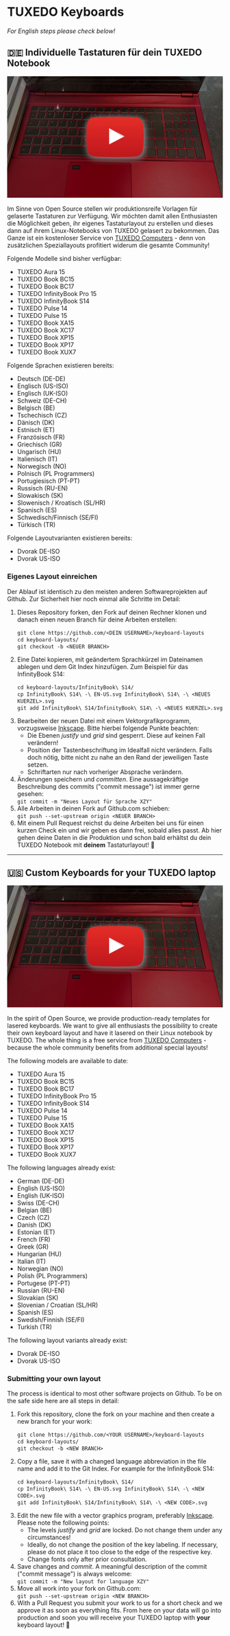 # TUXEDO Keyboards

*For English steps please check below!*

## 🇩🇪 Individuelle Tastaturen für dein TUXEDO Notebook

[![Watch the video](/video-laser.jpg?raw=true)](https://youtu.be/6wrwNaS5dw4)

Im Sinne von Open Source stellen wir produktionsreife Vorlagen für gelaserte Tastaturen zur Verfügung. Wir möchten damit allen Enthusiasten die Möglichkeit geben, ihr eigenes Tastaturlayout zu erstellen und dieses dann auf ihrem Linux-Notebooks von TUXEDO gelasert zu bekommen. Das Ganze ist ein kostenloser Service von [TUXEDO Computers](https://www.tuxedocomputers.com) - denn von zusätzlichen Speziallayouts profitiert widerum die gesamte Community!

Folgende Modelle sind bisher verfügbar:
 * TUXEDO Aura 15
 * TUXEDO Book BC15
 * TUXEDO Book BC17
 * TUXEDO InfinityBook Pro 15
 * TUXEDO InfinityBook S14
 * TUXEDO Pulse 14
 * TUXEDO Pulse 15
 * TUXEDO Book XA15
 * TUXEDO Book XC17
 * TUXEDO Book XP15
 * TUXEDO Book XP17
 * TUXEDO Book XUX7

Folgende Sprachen existieren bereits:
 * Deutsch (DE-DE)
 * Englisch (US-ISO)
 * Englisch (UK-ISO)
 * Schweiz (DE-CH)
 * Belgisch (BE)
 * Tschechisch (CZ)
 * Dänisch (DK)
 * Estnisch (ET)
 * Französisch (FR)
 * Griechisch (GR)
 * Ungarisch (HU)
 * Italienisch (IT)
 * Norwegisch (NO)
 * Polnisch (PL Programmers)
 * Portugiesisch (PT-PT)
 * Russisch (RU-EN)
 * Slowakisch (SK)
 * Slowenisch / Kroatisch (SL/HR)
 * Spanisch (ES)
 * Schwedisch/Finnisch (SE/FI)
 * Türkisch (TR)

Folgende Layoutvarianten existieren bereits:
 * Dvorak DE-ISO
 * Dvorak US-ISO
   
### Eigenes Layout einreichen
Der Ablauf ist identisch zu den meisten anderen Softwareprojekten auf Github. Zur Sicherheit hier noch einmal alle Schritte im Detail:

 1. Dieses Repository forken, den Fork auf deinen Rechner klonen und danach einen neuen Branch für deine Arbeiten erstellen: <br />
    ```
    git clone https://github.com/<DEIN USERNAME>/keyboard-layouts
    cd keyboard-layouts/
    git checkout -b <NEUER BRANCH>
    ```
 2. Eine Datei kopieren, mit geändertem Sprachkürzel im Dateinamen ablegen und dem Git Index hinzufügen. Zum Beispiel für das InfinityBook S14: <br />
    ```
    cd keyboard-layouts/InfinityBook\ S14/
    cp InfinityBook\ S14\ -\ EN-US.svg InfinityBook\ S14\ -\ <NEUES KUERZEL>.svg
    git add InfinityBook\ S14/InfinityBook\ S14\ -\ <NEUES KUERZEL>.svg
    ```
 3. Bearbeiten der neuen Datei mit einem Vektorgrafikprogramm, vorzugsweise [Inkscape](https://inkscape.org/de/). Bitte hierbei folgende Punkte beachten:
    * Die Ebenen *justify* und *grid* sind gesperrt. Diese auf keinen Fall verändern!
    * Position der Tastenbeschriftung im Idealfall nicht verändern. Falls doch nötig, bitte nicht zu nahe an den Rand der jeweiligen Taste setzen.
    * Schriftarten nur nach vorheriger Absprache verändern.
 4. Änderungen speichern und *committen*. Eine aussagekräftige Beschreibung des commits ("commit message") ist immer gerne gesehen: <br />
    `git commit -m "Neues Layout für Sprache XZY"` 
 5. Alle Arbeiten in deinen Fork auf Github.com schieben: <br />
    `git push --set-upstream origin <NEUER BRANCH>`
 6. Mit einem Pull Request reichst du deine Arbeiten bei uns für einen kurzen Check ein und wir geben es dann frei, sobald alles passt. Ab hier gehen deine Daten in die Produktion und schon bald erhältst du dein TUXEDO Notebook mit **deinem** Tastaturlayout! 🎉
 
 <hr>
 
## 🇺🇸 Custom Keyboards for your TUXEDO laptop

[![Watch the video](/video-laser.jpg?raw=true)](https://youtu.be/6wrwNaS5dw4)

In the spirit of Open Source, we provide production-ready templates for lasered keyboards. We want to give all enthusiasts the possibility to create their own keyboard layout and have it lasered on their Linux notebook by TUXEDO. The whole thing is a free service from [TUXEDO Computers](https://www.tuxedocomputers.com) - because the whole community benefits from additional special layouts!

The following models are available to date:
 * TUXEDO Aura 15
 * TUXEDO Book BC15
 * TUXEDO Book BC17
 * TUXEDO InfinityBook Pro 15
 * TUXEDO InfinityBook S14
 * TUXEDO Pulse 14
 * TUXEDO Pulse 15
 * TUXEDO Book XA15
 * TUXEDO Book XC17
 * TUXEDO Book XP15
 * TUXEDO Book XP17
 * TUXEDO Book XUX7


The following languages already exist:
 * German (DE-DE)
 * English (US-ISO)
 * English (UK-ISO)
 * Swiss (DE-CH)
 * Belgian (BE)
 * Czech (CZ)
 * Danish (DK)
 * Estonian (ET)
 * French (FR)
 * Greek (GR)
 * Hungarian (HU)
 * Italian (IT)
 * Norwegian (NO)
 * Polish (PL Programmers)
 * Portugese (PT-PT)
 * Russian (RU-EN)
 * Slovakian (SK)
 * Slovenian / Croatian (SL/HR)
 * Spanish (ES)
 * Swedish/Finnish (SE/FI)
 * Turkish (TR)

The following layout variants already exist:
 * Dvorak DE-ISO
 * Dvorak US-ISO
    
### Submitting your own layout
The process is identical to most other software projects on Github. To be on the safe side here are all steps in detail:

 1. Fork this repository, clone the fork on your machine and then create a new branch for your work: <br />
    ```
    git clone https://github.com/<YOUR USERNAME>/keyboard-layouts
    cd keyboard-layouts/
    git checkout -b <NEW BRANCH>
    ```
 2. Copy a file, save it with a changed language abbreviation in the file name and add it to the Git Index. For example for the InfinityBook S14: <br />
    ```
    cd keyboard-layouts/InfinityBook\ S14/
    cp InfinityBook\ S14\ -\ EN-US.svg InfinityBook\ S14\ -\ <NEW CODE>.svg
    git add InfinityBook\ S14/InfinityBook\ S14\ -\ <NEW CODE>.svg
    ```
 3. Edit the new file with a vector graphics program, preferably [Inkscape](https://inkscape.org/). Please note the following points:
    * The levels *justify* and *grid* are locked. Do not change them under any circumstances!
    * Ideally, do not change the position of the key labeling. If necessary, please do not place it too close to the edge of the respective key.
    * Change fonts only after prior consultation.
 4. Save changes and *commit*. A meaningful description of the commit ("commit message") is always welcome: <br />
    `git commit -m "New layout for language XZY"` 
 5. Move all work into your fork on Github.com: <br />
    `git push --set-upstream origin <NEW BRANCH>`
 6. With a Pull Request you submit your work to us for a short check and we approve it as soon as everything fits. From here on your data will go into production and soon you will receive your TUXEDO laptop with **your** keyboard layout! 🎉
